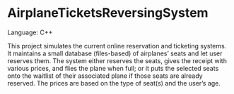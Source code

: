# AirplaneTicketsReversingSystem
Language: C++

This project simulates the current online reservation and ticketing systems. 
It maintains a small database (files-based) of airplanes’ seats and let user reserves them. 
The system either reserves the seats, gives the receipt with various prices, and flies the plane when full; 
or it puts the selected seats onto the waitlist of their associated plane if those seats are already reserved. 
The prices are based on the type of seat(s) and the user’s age.
